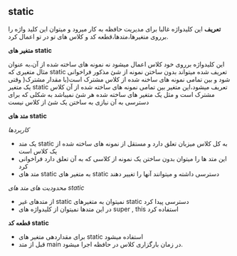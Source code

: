 ## static

**تعریف**
این کلیدواژه غالبا برای مدیریت حافظه به کار میرود و میتوان این کلید واژه را برروی 
متغیرها،متدها،قطعه کد و کلاس های تو در تو اعمال کرد.

**متغیر های static**

این کلیدواژه برروی خود کلاس اعمال میشود نه نمونه های ساخته شده از آن،به عنوان مثال متغیری که static تعریف شده میتواند بدون ساختن نمونه از شئ مذکور فراخوانی شود و بین تمامی نمونه های ساخنه شده از کلاس مشترک است(با مقدار مشترک(
وقتی یک متغیر static تعریف میشود،این متغیر بین تمامی نمونه های ساخته شده از آن کلاس مشترک است و مثل یک متغیر های ساخته شده هر شئ نمیباشد به شکلی که برای دسترسی به آن نیازی به ساختن یک شئ از کلاس نیست

**متد های static**

*کاربردها*

 - یک متد static به کل کلاس میزبان تعلق دارد و مستقل از نمونه های ساخته شده از یک کلاس است
 - این متد ها را میتوان بدون ساختن یک نمونه از کلاسی که به آن تعلق دارد فراخوانی کرد
 - متد های static به متغیر های static دسترسی داشته و میتوانند آنها را تغییر دهند


*محدودیت های متد های static*
 - از متدهای غیر static نمیتوان به متغیرهای static دسترسی پیدا کرد
 - در این متدها نمیتوان از کلیدواژه های super , this  استفاده کرد


**قطعه کد static**
 - برای مقداردهی متغیر های static استفاده میشود
 - قبل از متد main در زمان بارگزاری کلاس در حافظه اجرا میشود.


